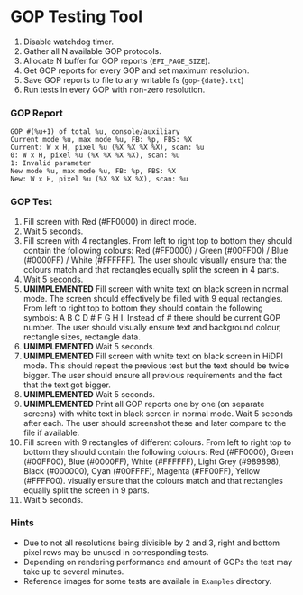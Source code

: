 # GOP Testing Tool

1. Disable watchdog timer.
2. Gather all N available GOP protocols.
3. Allocate N buffer for GOP reports (`EFI_PAGE_SIZE`).
4. Get GOP reports for every GOP and set maximum resolution.
5. Save GOP reports to file to any writable fs (`gop-{date}.txt`)
6. Run tests in every GOP with non-zero resolution.

### GOP Report

```
GOP #(%u+1) of total %u, console/auxiliary
Current mode %u, max mode %u, FB: %p, FBS: %X
Current: W x H, pixel %u (%X %X %X %X), scan: %u
0: W x H, pixel %u (%X %X %X %X), scan: %u
1: Invalid parameter
New mode %u, max mode %u, FB: %p, FBS: %X
New: W x H, pixel %u (%X %X %X %X), scan: %u
```

### GOP Test

1. Fill screen with Red (#FF0000) in direct mode.
1. Wait 5 seconds.
1. Fill screen with 4 rectangles. From left to right top to bottom they should contain the following colours: Red (#FF0000) / Green (#00FF00) / Blue (#0000FF) / White (#FFFFFF). The user should visually ensure that the colours match and that rectangles equally split the screen in 4 parts.
1. Wait 5 seconds.
1. **UNIMPLEMENTED** Fill screen with white text on black screen in normal mode. The screen should effectively be filled with 9 equal rectangles. From left to right top to bottom they should contain the following symbols: A B C D # F G H I. Instead of # there should be current GOP number. The user should visually ensure text and background colour, rectangle sizes, rectangle data.
1. **UNIMPLEMENTED** Wait 5 seconds.
1. **UNIMPLEMENTED** Fill screen with white text on black screen in HiDPI mode. This should repeat the previous test but the text should be twice bigger. The user should ensure all previous requirements and the fact that the text got bigger.
1. **UNIMPLEMENTED** Wait 5 seconds.
1. **UNIMPLEMENTED** Print all GOP reports one by one (on separate screens) with white text in black screen in normal mode. Wait 5 seconds after each. The user should screenshot these and later compare to the file if available.
1. Fill screen with 9 rectangles of different colours. From left to right top to bottom they should contain the following colours: Red (#FF0000), Green (#00FF00), Blue (#0000FF), White (#FFFFFF), Light Grey (#989898), Black (#000000), Cyan (#00FFFF), Magenta (#FF00FF), Yellow (#FFFF00). visually ensure that the colours match and that rectangles equally split the screen in 9 parts.
1. Wait 5 seconds.

### Hints

- Due to not all resolutions being divisible by 2 and 3, right and bottom pixel rows may be unused in corresponding tests.
- Depending on rendering performance and amount of GOPs the test may take up to several minutes.
- Reference images for some tests are availale in `Examples` directory.
